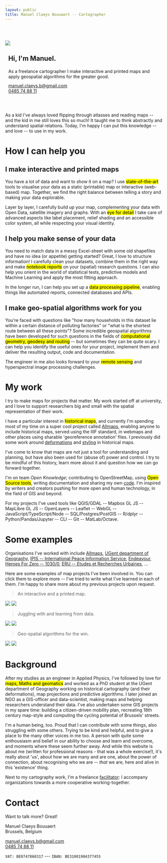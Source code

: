 ```yaml
---
layout: public
title: Manuel Claeys Bouuaert -- Cartographer
---
```

<div class="image-box" style="margin-top: 60px; margin-bottom: 60px">
    <img src="img/manuel.jpg">
    <div style="margin:auto 10px">
        <h2>Hi, I'm Manuel.</h2>
        <div style="margin-top: 20px;">
            As a freelance cartographer I make interactive and printed maps and apply geospatial algorithms for the greater good.
        </div>
        <div style="margin-top: 12px;">
            <a href="mailto:manuel.claeys.b@gmail.com" class="email">manuel.claeys.b@gmail.com</a><br>
            <a href="tel:+32485748811" class="phone">0485 74 88 11</a>
        </div>
    </div>
</div>

As a kid I've always loved flipping through atlasses and reading maps -- and the kid in me still loves this so much! It taught me to think abstractly and understand spatial relations. Today, I'm happy I can put this knowledge -- and love -- to use in my work.

# How I can help you

<div class="focus" markdown="1">

## I make interactive and printed maps

You have a lot of data and want to show it on a map? I use <mark>state-of-the-art</mark> tools to visualise your data as a static (printable) map or interactive (web-based) map. Together, we find the right balance between telling a story and making your data explorable.

Layer by layer, I carefully build up your map, complementing your data with Open Data, satellite imagery and graphs. With an <mark>eye for detail</mark> I take care of advanced aspects like label placement, relief shading and an accessible color system, all while respecting your visual identity.

</div>

<div class="focus" markdown="1">

## I help you make sense of your data

You need to match data in a messy Excel-sheet with some old shapefiles and have no idea (or appetite) getting started? Great, I love to structure information! I carefully clean your datasets, combine them in the right way and make <mark>notebook reports</mark> on your (spatial) research questions. I can also help you orient in the world of statistical tests, predictive models and Machine Learning and apply the most fitting approach. 

In the longer run, I can help you set up a <mark>data processing pipeline</mark>, enabling things like automated reports, connected databases and APIs. 

</div>

<div class="focus" markdown="1">

## I make geo-spatial algorithms work for you

You're faced with questions like "how many households in this dataset lie within a certain distance of polluting factories" or "what is the shortest route between all these points"? Some incredible geospatial algorithms have been developed for such questions in the fields of <mark>computational geometry, geodesy and routing</mark> -- but sometimes they can be quite scary. I can help you identify the useful ones for your project, implement them and deliver the resulting output, code and documentation. 

The engineer in me also looks forward to your <mark>remote sensing</mark> and hyperspectral image processing challenges.

</div>

<h1 class="with-margin-top">My work</h1>

I try to make maps for projects that matter. My work started off at university, and I love to support researchers big and small with the spatial representation of their work.

I have a particular interest in <mark>historical maps</mark>, and currently I'm spending most of my time on a super cool project called <a href="/projects/allmaps_thinplatespline" class="internal">Allmaps</a>, enabling anyone to include historical maps, served using the IIIF standard, in webmaps and other places using sharable 'georeference annotation' files. I previously did some work around <a href="/projects/academia_ferraris" class="internal">deformations</a> and <a href="/projects/ferrargis" class="internal">styling</a> in historical maps.

I've come to know that maps are not just a tool for understanding and planning, but have also been used for (abuse of) power and control. I try to be mindful of this history, learn more about it and question how we can go forward together.

I'm on team *Open Knowledge*; contributing to OpenStreetMap, using <mark>Open Source tools</mark>, writing documentation and sharing my own [code](https://github.com/mclaeysb). I'm inspired by writers and creators pushing for more open and human technology, in the field of GIS and beyond.

For my projects I've used tools like QGIS/GDAL -- Mapbox GL JS -- MapLibre GL JS -- OpenLayers -- Leaflet -- WebGL -- JavaScript/TypeScript/Node -- SQL/Postgres/PostGIS -- R/dplyr -- Python/Pandas/Jupyter -- CLI -- Git -- MatLab/Octave.

<h1 class="with-margin-top">Some examples</h1>

Organisations I've worked with include [Allmaps](https://allmaps.org/), [UGent department of Geography](http://geoweb.ugent.be/), [IPIS -- International Peace Information Service](https://ipisresearch.be/), [Endeavour](https://endeavours.eu/), [Heroes For Zero -- 1030/0](https://heroesforzero.be/), [ERU -- Etudes et Recherches Urbaines](https://eru-urbanisme.be/), ...

Here are some examples of map projects I've been involved in. You can click them to explore more -- I've tried to write what I've learned in each of them. I'm happy to share more about my previous projects upon request.

> An interactive and a printed map.

<div class="image-box">
    <a href="/projects/ipis_cod_v5.html" class="none"><img src="img/ipis_cod_v5.gif"/></a>
    <a href="/projects/ipis_eaf_bdi.html" class="none"><img src="img/ipis_eaf_bdi.png"/></a>
</div>

> Juggling with and learning from data.

<div class="image-box">
    <a href="/projects/ipis_open.html" class="none"><img src="img/ipis_open.png"/></a>
    <a href="/projects/bikedataproject_centrality.html" class="none"><img src="img/bikedataproject_centrality.png"/></a>
</div>

> Geo-spatial algorithms for the win.

<div class="image-box">
    <a href="/projects/turf-buffer.html" class="none"><img src="img/turf-buffer.png"/></a>
    <a href="/projects/academia_jupyter.html" class="none"><img src="img/academia_jupyter.gif"/></a>
</div>

<h1 class="with-margin-top">Background</h1>

After my studies as an engineer in Applied Physics, I've followed by love for <mark>maps, Maths and geomatics</mark> and worked as a PhD student at the UGent department of Geography working on historical cartography (and their deformations), map projections and predictive algorithms. I later joined an NGO as a GIS-officer and data-scientist, making maps and helping researchers understand their data. I've also undertaken some GIS projects in my spare time: building a citizen-driven mobility plan, recreating 18th century map-style and computing the cycling potential of Brussels' streets.

I'm a human being, too. Proud that I can contribute with some things, also struggling with some others. Trying to be kind and helpful, and to give a place to the many other voices in me too. A person with quite some enthousiasm and belief in our ability to choose and learn and overcome, and moments where these seem further away. And while this website is about me (written for professional reasons - that was a whole exercise!), it's really about 'us', about how we are many and are one, about the power of connection, about recognising who we are -- *that* we are, here and alive in this 'existence' thing.

Next to my cartography work, I'm a freelance <a href="/facili" class="internal">facilitator</a>: I accompany organizations towards a more cooperative working-together.

<h1 class="with-margin-top">Contact</h1>

Want to talk more? Great!

<div class="focus" markdown="1">
Manuel Claeys Bouuaert
<br>Brussels, Belgium

<a href="mailto:manuel.claeys.b@gmail.com" class="email">manuel.claeys.b@gmail.com</a><br>
<a href="tel:+32485748811" class="phone">0485 74 88 11</a>

`VAT: BE0747868317` --- `IBAN: BE31001904377455`
</div>